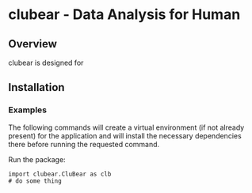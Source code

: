 # clubear - Data Analysis for Human

## Overview
clubear is designed for 

## Installation


### Examples
The following commands will create a virtual environment (if not already present) for the application and will install the necessary dependencies there before running the requested command.

Run the package:
```{python}
import clubear.CluBear as clb
# do some thing
```

